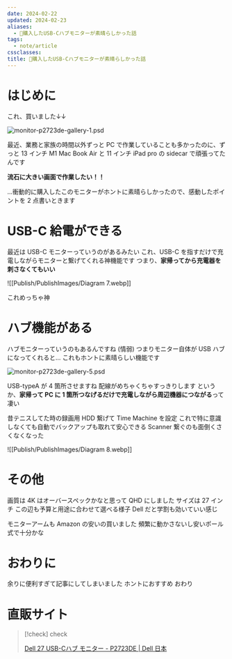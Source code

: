 ```yaml
---
date: 2024-02-22
updated: 2024-02-23
aliases:
  - 📘購入したUSB-Cハブモニターが素晴らしかった話
tags:
  - note/article
cssclasses: 
title: 📘購入したUSB-Cハブモニターが素晴らしかった話
---
```


# はじめに

これ、買いました↓↓

![monitor-p2723de-gallery-1.psd](https://i.dell.com/is/image/DellContent/content/dam/ss2/product-images/dell-client-products/peripherals/monitors/p-series/p2723de-/media-gallery/monitor-p2723de-gallery-1.psd?fmt=png-alpha&pscan=auto&scl=1&wid=3980&hei=3188&qlt=100,1&resMode=sharp2&size=3980,3188&chrss=full&imwidth=5000)

最近、業務と家族の時間以外ずっと PC で作業していることも多かったのに、ずっと 13 インチ M1 Mac Book Air と 11 インチ iPad pro の sidecar で頑張ってたんです

**流石に大きい画面で作業したい！！**

...衝動的に購入したこのモニターがホントに素晴らしかったので、感動したポイントを 2 点書いときます

# USB-C 給電ができる

最近は USB-C モニターっていうのがあるみたい
これ、USB-C を指すだけで充電しながらモニターと繋げてくれる神機能です
つまり、**家帰ってから充電器を刺さなくてもいい**

![[Publish/PublishImages/Diagram 7.webp]]

これめっちゃ神

# ハブ機能がある

ハブモニターっていうのもあるんですね (情弱)
つまりモニター自体が USB ハブになってくれると...
これもホントに素晴らしい機能です

![monitor-p2723de-gallery-5.psd](https://i.dell.com/is/image/DellContent/content/dam/ss2/product-images/dell-client-products/peripherals/monitors/p-series/p2723de-/media-gallery/monitor-p2723de-gallery-5.psd?fmt=png-alpha&pscan=auto&scl=1&hei=804&wid=2302&qlt=100,1&resMode=sharp2&size=2302,804&chrss=full)

USB-typeA が 4 箇所させますね
配線がめちゃくちゃすっきりします
というか、**家帰って PC に 1 箇所つなげるだけで充電しながら周辺機器につながる**って凄い

昔テニスしてた時の録画用 HDD 繋げて Time Machine を設定
これで特に意識しなくても自動でバックアップも取れて安心できる
Scanner 繋ぐのも面倒くさくなくなった

![[Publish/PublishImages/Diagram 8.webp]]

# その他

画質は 4K はオーバースペックかなと思って QHD にしました
サイズは 27 インチ
この辺も予算と用途に合わせて選べる様子
Dell だと学割も効いていい感じ

モニターアームも Amazon の安いの買いました
頻繁に動かさないし安いポール式で十分かな

# おわりに

余りに便利すぎて記事にしてしまいました
ホントにおすすめ
おわり

# 直販サイト

> [!check] check
> 
> [Dell 27 USB-Cハブ モニター - P2723DE | Dell 日本](https://www.dell.com/ja-jp/shop/dell-27-usb-c%E3%83%8F%E3%83%96-%E3%83%A2%E3%83%8B%E3%82%BF%E3%83%BC-p2723de/apd/210-bdsf/%E3%83%A2%E3%83%8B%E3%82%BF%E3%83%BC-%E3%83%A2%E3%83%8B%E3%82%BF%E3%83%BC%E3%82%A2%E3%82%AF%E3%82%BB%E3%82%B5%E3%83%AA%E3%83%BC)
